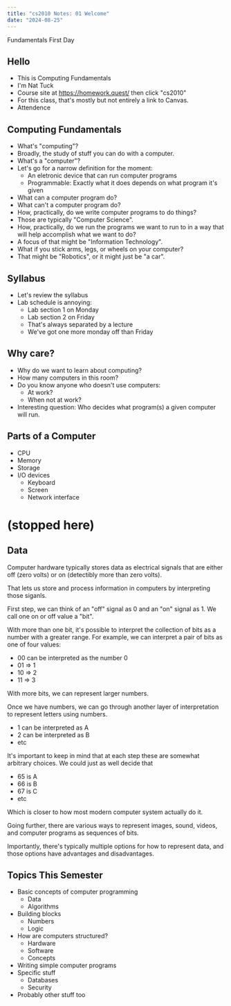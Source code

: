 ```yaml
---
title: "cs2010 Notes: 01 Welcome"
date: "2024-08-25"
---
```


Fundamentals First Day


## Hello

 - This is Computing Fundamentals
 - I'm Nat Tuck
 - Course site at https://homework.quest/ then click "cs2010"
 - For this class, that's mostly but not entirely a link to Canvas.
 - Attendence

## Computing Fundamentals

 - What's "computing"?
 - Broadly, the study of stuff you can do with a computer.
 - What's a "computer"?
 - Let's go for a narrow definition for the moment:
   - An eletronic device that can run computer programs
   - Programmable: Exactly what it does depends on what program
     it's given
 - What can a computer program do?
 - What can't a computer program do?
 - How, practically, do we write computer programs to do things?
 - Those are typically "Computer Science". 
 - How, practically, do we run the programs we want to run to
   in a way that will help accomplish what we want to do?
 - A focus of that might be "Information Technology".
 - What if you stick arms, legs, or wheels on your computer?
 - That might be "Robotics", or it might just be "a car".

## Syllabus

 - Let's review the syllabus
 - Lab schedule is annoying:
   - Lab section 1 on Monday
   - Lab section 2 on Friday
   - That's always separated by a lecture
   - We've got one more monday off than Friday

## Why care?

 - Why do we want to learn about computing?
 - How many computers in this room?
 - Do you know anyone who doesn't use computers:
   - At work?
   - When not at work?
 - Interesting question: Who decides what program(s) a given computer
   will run.


## Parts of a Computer

 - CPU
 - Memory
 - Storage
 - I/O devices
   - Keyboard
   - Screen
   - Network interface

# (stopped here)

## Data

Computer hardware typically stores data as electrical signals that are
either off (zero volts) or on (detectibly more than zero volts).

That lets us store and process information in computers by interpreting
those siganls.

First step, we can think of an "off" signal as 0 and an "on" signal
as 1. We call one on or off value a "bit".

With more than one bit, it's possible to interpret the collection of
bits as a number with a greater range. For example, we can interpret
a pair of bits as one of four values:

 * 00 can be interpreted as the number 0
 * 01 => 1
 * 10 => 2
 * 11 => 3

With more bits, we can represent larger numbers.

Once we have numbers, we can go through another layer of
interpretation to represent letters using numbers.

 * 1 can be interpreted as A
 * 2 can be interpreted as B
 * etc

It's important to keep in mind that at each step these are somewhat
arbitrary choices. We could just as well decide that

 * 65 is A
 * 66 is B
 * 67 is C
 * etc

Which is closer to how most modern computer system actually do it.

Going further, there are various ways to represent images, sound, videos, and
computer programs as sequences of bits.

Importantly, there's typically multiple options for how to represent
data, and those options have advantages and disadvantages.



## Topics This Semester

 - Basic concepts of computer programming
   - Data
   - Algorithms
 - Building blocks
   - Numbers
   - Logic
 - How are computers structured?
   - Hardware
   - Software
   - Concepts
 - Writing simple computer programs
 - Specific stuff
   - Databases
   - Security
 - Probably other stuff too
